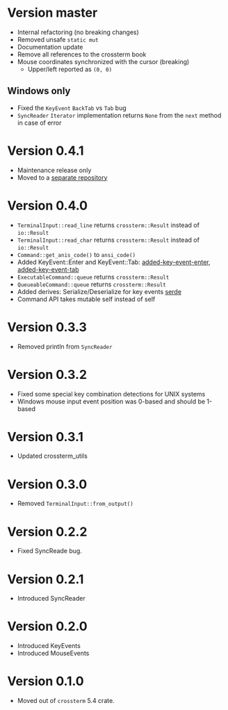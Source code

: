 # Version master

- Internal refactoring (no breaking changes)
- Removed unsafe `static mut`
- Documentation update
- Remove all references to the crossterm book
- Mouse coordinates synchronized with the cursor (breaking)
  - Upper/left reported as `(0, 0)`

## Windows only

- Fixed the `KeyEvent` `BackTab` vs `Tab` bug
- `SyncReader` `Iterator` implementation returns `None` from the `next` method in case of error 

# Version 0.4.1

- Maintenance release only
- Moved to a [separate repository](https://github.com/crossterm-rs/crossterm-input)

# Version 0.4.0

- `TerminalInput::read_line` returns `crossterm::Result` instead of `io::Result`
- `TerminalInput::read_char` returns `crossterm::Result` instead of `io::Result`  
- `Command::get_anis_code()` to `ansi_code()`
- Added KeyEvent::Enter and KeyEvent::Tab: [added-key-event-enter], [added-key-event-tab] 
- `ExecutableCommand::queue` returns `crossterm::Result`
- `QueueableCommand::queue` returns `crossterm::Result`
- Added derives: Serialize/Deserialize for key events [serde]
- Command API takes mutable self instead of self

[added-key-event-tab]: https://github.com/crossterm-rs/crossterm/pull/239
[added-key-event-enter]: https://github.com/crossterm-rs/crossterm/pull/236
[serde]: https://github.com/crossterm-rs/crossterm/pull/190

# Version 0.3.3

- Removed println from `SyncReader`

# Version 0.3.2

- Fixed some special key combination detections for UNIX systems
- Windows mouse input event position was 0-based and should be 1-based

# Version 0.3.1

- Updated crossterm_utils 

# Version 0.3.0

- Removed `TerminalInput::from_output()` 

# Version 0.2.2

- Fixed SyncReade bug.

# Version 0.2.1

- Introduced SyncReader

# Version 0.2.0

- Introduced KeyEvents
- Introduced MouseEvents

# Version 0.1.0

- Moved out of `crossterm` 5.4 crate.
